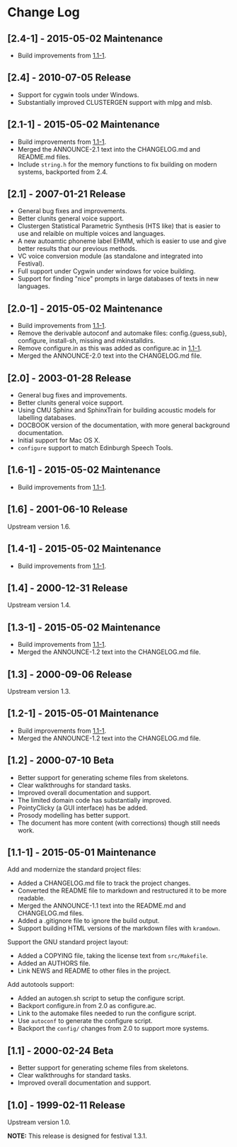 # Change Log

## [2.4-1] - 2015-05-02 Maintenance

  * Build improvements from [1.1-1](#1.1-1).

## [2.4] - 2010-07-05 Release

  * Support for cygwin tools under Windows.
  * Substantially improved CLUSTERGEN support with mlpg and mlsb.

## [2.1-1] - 2015-05-02 Maintenance

  * Build improvements from [1.1-1](#1.1-1).
  * Merged the ANNOUNCE-2.1 text into the CHANGELOG.md and README.md files.
  * Include `string.h` for the memory functions to fix building on modern
    systems, backported from 2.4.

## [2.1] - 2007-01-21 Release

  * General bug fixes and improvements.
  * Better clunits general voice support.
  * Clustergen Statistical Parametric Synthesis (HTS like) that is
    easier to use and relaible on multiple voices and languages.
  * A new autoamtic phoneme label EHMM, which is easier to use and
    give better results that our previous methods.
  * VC voice conversion module (as standalone and integrated into Festival).
  * Full support under Cygwin under windows for voice building.
  * Support for finding "nice" prompts in large databases of texts in
    new languages.

## [2.0-1] - 2015-05-02 Maintenance

  * Build improvements from [1.1-1](#1.1-1).
  * Remove the derivable autoconf and automake files: config.{guess,sub},
    configure, install-sh, missing and mkinstalldirs.
  * Remove configure.in as this was added as configure.ac in [1.1-1](#1.1-1).
  * Merged the ANNOUNCE-2.0 text into the CHANGELOG.md file.

## [2.0] - 2003-01-28 Release

  * General bug fixes and improvements.
  * Better clunits general voice support.
  * Using CMU Sphinx and SphinxTrain for building acoustic models
    for labelling databases.
  * DOCBOOK version of the documentation, with more general background
    documentation.
  * Initial support for Mac OS X.
  * `configure` support to match Edinburgh Speech Tools.

## [1.6-1] - 2015-05-02 Maintenance

  * Build improvements from [1.1-1](#1.1-1).

## [1.6] - 2001-06-10 Release

Upstream version 1.6.

## [1.4-1] - 2015-05-02 Maintenance

  * Build improvements from [1.1-1](#1.1-1).

## [1.4] - 2000-12-31 Release

Upstream version 1.4.

## [1.3-1] - 2015-05-02 Maintenance

  * Build improvements from [1.1-1](#1.1-1).
  * Merged the ANNOUNCE-1.2 text into the CHANGELOG.md file.

## [1.3] - 2000-09-06 Release

Upstream version 1.3.

## [1.2-1] - 2015-05-01 Maintenance

  * Build improvements from [1.1-1](#1.1-1).
  * Merged the ANNOUNCE-1.2 text into the CHANGELOG.md file.

## [1.2] - 2000-07-10 Beta

  * Better support for generating scheme files from skeletons.
  * Clear walkthroughs for standard tasks.
  * Improved overall documentation and support.
  * The limited domain code has substantially improved.
  * PointyClicky (a GUI interface) has be added.
  * Prosody modelling has better support.
  * The document has more content (with corrections) though still needs work.

## [1.1-1] - 2015-05-01 Maintenance

Add and modernize the standard project files:

  * Added a CHANGELOG.md file to track the project changes.
  * Converted the README file to markdown and restructured it to be more
    readable.
  * Merged the ANNOUNCE-1.1 text into the README.md and CHANGELOG.md files.
  * Added a .gitignore file to ignore the build output.
  * Support building HTML versions of the markdown files with `kramdown`.

Support the GNU standard project layout:

  * Added a COPYING file, taking the license text from `src/Makefile`.
  * Added an AUTHORS file.
  * Link NEWS and README to other files in the project.

Add autotools support:

  * Added an autogen.sh script to setup the configure script.
  * Backport configure.in from 2.0 as configure.ac.
  * Link to the automake files needed to run the configure script.
  * Use `autoconf` to generate the configure script.
  * Backport the `config/` changes from 2.0 to support more systems.

## [1.1] - 2000-02-24 Beta

  * Better support for generating scheme files from skeletons.
  * Clear walkthroughs for standard tasks.
  * Improved overall documentation and support.

## [1.0] - 1999-02-11 Release

Upstream version 1.0.

__NOTE:__ This release is designed for festival 1.3.1.
